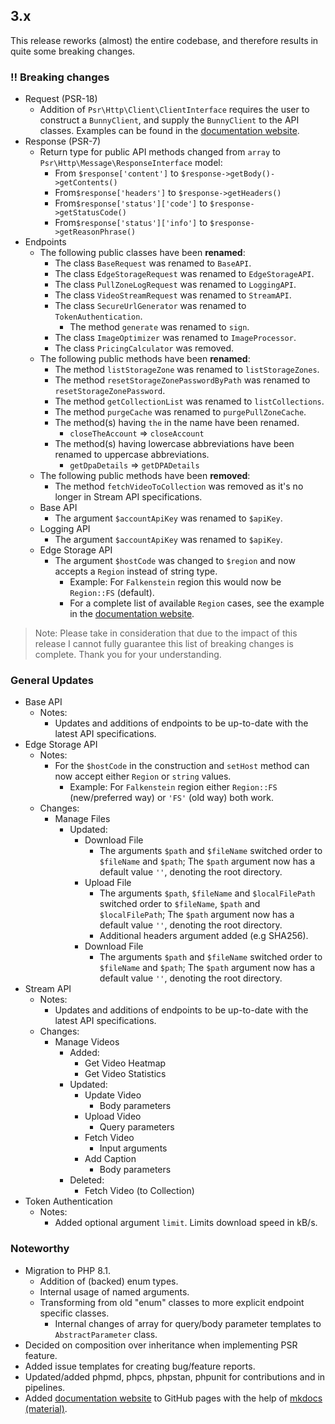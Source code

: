 ## 3.x

This release reworks (almost) the entire codebase, and therefore results in quite some breaking changes.

### ‼️ Breaking changes

- Request (PSR-18)
  - Addition of `Psr\Http\Client\ClientInterface` requires the user to construct a `BunnyClient`, and supply
  the `BunnyClient` to the API classes. Examples can be found in the [documentation website](https://ToshY.github.io/BunnyNet-PHP/base-api/).
- Response (PSR-7)
  - Return type for public API methods changed from `array` to `Psr\Http\Message\ResponseInterface` model:
      - From `$response['content']` to `$response->getBody()->getContents()`
      - From`$response['headers']` to `$response->getHeaders()`
      - From`$response['status']['code']` to `$response->getStatusCode()`
      - From`$response['status']['info']` to `$response->getReasonPhrase()`
- Endpoints
  - The following public classes have been **renamed**:
    - The class `BaseRequest` was renamed to `BaseAPI`.
    - The class `EdgeStorageRequest` was renamed to `EdgeStorageAPI`.
    - The class `PullZoneLogRequest` was renamed to `LoggingAPI`.
    - The class `VideoStreamRequest` was renamed to `StreamAPI`.
    - The class `SecureUrlGenerator` was renamed to `TokenAuthentication`.
        - The method `generate` was renamed to `sign`.
    - The class `ImageOptimizer` was renamed to `ImageProcessor`.
    - The class `PricingCalculator` was removed.
  - The following public methods have been **renamed**:
    - The method `listStorageZone` was renamed to `listStorageZones`.
    - The method `resetStorageZonePasswordByPath` was renamed to `resetStorageZonePassword`.
    - The method `getCollectionList` was renamed to `listCollections`.
    - The method `purgeCache` was renamed to `purgePullZoneCache`.
    - The method(s) having `the` in the name have been renamed.
        - `closeTheAccount` => `closeAccount`
    - The method(s) having lowercase abbreviations have been renamed to uppercase abbreviations.
        - `getDpaDetails` => `getDPADetails`
  - The following public methods have been **removed**:
    - The method `fetchVideoToCollection` was removed as it's no longer in Stream API specifications.
  - Base API
    - The argument `$accountApiKey` was renamed to `$apiKey`.
  - Logging API
    - The argument `$accountApiKey` was renamed to `$apiKey`.
  - Edge Storage API
    - The argument `$hostCode` was changed to `$region` and now accepts a `Region` instead of string type.
      - Example: For `Falkenstein` region this would now be `Region::FS` (default).
      - For a complete list of available `Region` cases, see the example in the [documentation website](https://ToshY.github.io/BunnyNet-PHP/edge-storage-api/#setup). 

> Note: Please take in consideration that due to the impact of this release I cannot fully guarantee this list of
> breaking changes is complete. Thank you for your understanding.

### General Updates

- Base API
    - Notes:
        - Updates and additions of endpoints to be up-to-date with the latest API specifications.
- Edge Storage API
    - Notes:
        - For the `$hostCode` in the construction and `setHost` method can now accept either `Region` or `string`
          values.
            - Example: For `Falkenstein` region either `Region::FS` (new/preferred way) or `'FS'` (old way) both work.
    - Changes:
        - Manage Files
            - Updated:
                - Download File
                    - The arguments `$path` and `$fileName` switched order to `$fileName` and `$path`; The `$path` argument now has a default value `''`, denoting the root directory.
                - Upload File
                    - The arguments `$path`, `$fileName` and `$localFilePath` switched order to `$fileName`, `$path` and `$localFilePath`; The `$path` argument now has a default value `''`, denoting the root directory.
                    - Additional headers argument added (e.g SHA256).
                - Download File
                    - The arguments `$path` and `$fileName` switched order to `$fileName` and `$path`; The `$path` argument now has a default value `''`, denoting the root directory.
- Stream API
    - Notes:
        - Updates and additions of endpoints to be up-to-date with the latest API specifications.
    - Changes:
        - Manage Videos
            - Added:
                - Get Video Heatmap
                - Get Video Statistics
            - Updated:
                - Update Video
                    - Body parameters
                - Upload Video
                    - Query parameters
                - Fetch Video
                    - Input arguments
                - Add Caption
                    - Body parameters
            - Deleted:
                - Fetch Video (to Collection)
- Token Authentication
    - Notes:
        - Added optional argument `limit`. Limits download speed in kB/s.

### Noteworthy

- Migration to PHP 8.1.
    - Addition of (backed) enum types.
    - Internal usage of named arguments.
    - Transforming from old "enum" classes to more explicit endpoint specific classes.
        - Internal changes of array for query/body parameter templates to `AbstractParameter` class.
- Decided on composition over inheritance when implementing PSR feature.
- Added issue templates for creating bug/feature reports.
- Updated/added phpmd, phpcs, phpstan, phpunit for contributions and in pipelines.
- Added [documentation website](https://ToshY.github.io/BunnyNet-PHP) to GitHub pages with the help of [mkdocs (material)](https://hub.docker.com/r/squidfunk/mkdocs-material).
